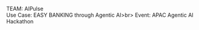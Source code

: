 TEAM: AIPulse<br>
Use Case: EASY BANKING through Agentic AI>br>
Event: APAC Agentic AI Hackathon<br>
